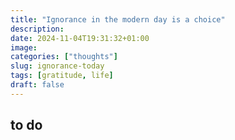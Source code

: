 ```yaml
---
title: "Ignorance in the modern day is a choice"
description: 
date: 2024-11-04T19:31:32+01:00
image: 
categories: ["thoughts"]
slug: ignorance-today
tags: [gratitude, life]
draft: false
---
```


## to do